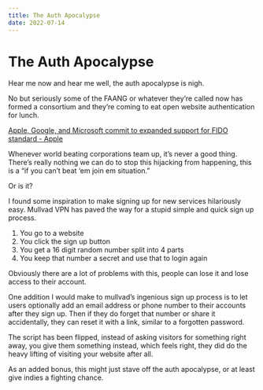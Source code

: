 ```yaml
---
title: The Auth Apocalypse
date: 2022-07-14
---
```


# The Auth Apocalypse

Hear me now and hear me well, the auth apocalypse is nigh.

No but seriously some of the FAANG or whatever they’re called now has formed a consortium and they’re coming to eat open website authentication for lunch.

[Apple, Google, and Microsoft commit to expanded support for FIDO standard - Apple](https://www.apple.com/newsroom/2022/05/apple-google-and-microsoft-commit-to-expanded-support-for-fido-standard/)

Whenever world beating corporations team up, it’s never a good thing. There’s really nothing we can do to stop this hijacking from happening, this is a “if you can’t beat ‘em join em situation.”

Or is it?

I found some inspiration to make signing up for new services hilariously easy. Mullvad VPN has paved the way for a stupid simple and quick sign up process.

1. You go to a website
2. You click the sign up button
3. You get a 16 digit random number split into 4 parts
4. You keep that number a secret and use that to login again

Obviously there are a lot of problems with this, people can lose it and lose access to their account.

One addition I would make to mullvad’s ingenious sign up process is to let users optionally add an email address or phone number to their accounts after they sign up. Then if they do forget that number or share it accidentally, they can reset it with a link, similar to a forgotten password.

The script has been flipped, instead of asking visitors for something right away, you give them something instead, which feels right, they did do the heavy lifting of visiting your website after all.

As an added bonus, this might just stave off the auth apocalypse, or at least give indies a fighting chance.

